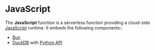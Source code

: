 # JavaScript

The **JavaScript** function is a serverless function providing a cloud-side [JavaScript](https://developer.mozilla.org/en-US/docs/Web/JavaScript) runtime. It embeds the following components::

- [Bun](https://bun.sh/)
- [DuckDB](https://duckdb.org/) with [Python API](https://duckdb.org/docs/api/python/overview.html)
